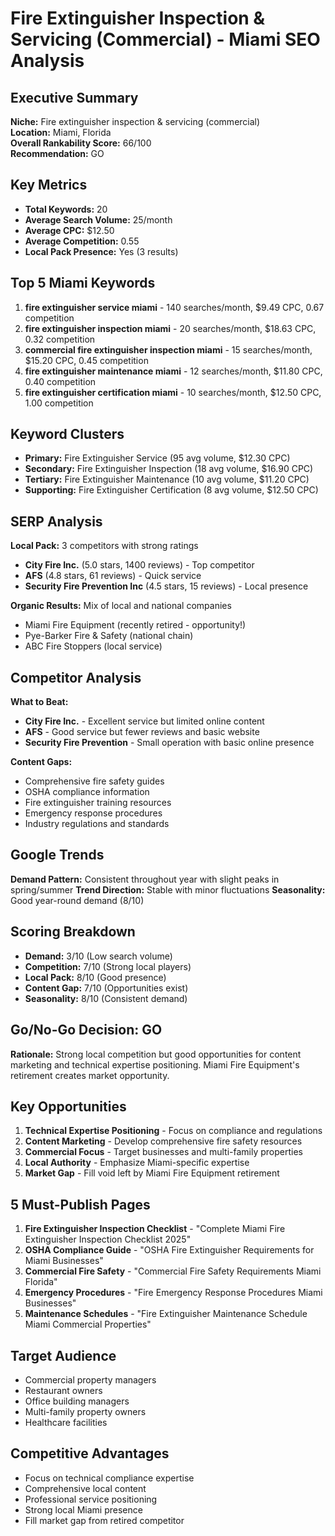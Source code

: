 # Fire Extinguisher Inspection & Servicing (Commercial) - Miami SEO Analysis

## Executive Summary
**Niche:** Fire extinguisher inspection & servicing (commercial)  
**Location:** Miami, Florida  
**Overall Rankability Score:** 66/100  
**Recommendation:** GO  

## Key Metrics
- **Total Keywords:** 20
- **Average Search Volume:** 25/month
- **Average CPC:** $12.50
- **Average Competition:** 0.55
- **Local Pack Presence:** Yes (3 results)

## Top 5 Miami Keywords
1. **fire extinguisher service miami** - 140 searches/month, $9.49 CPC, 0.67 competition
2. **fire extinguisher inspection miami** - 20 searches/month, $18.63 CPC, 0.32 competition
3. **commercial fire extinguisher inspection miami** - 15 searches/month, $15.20 CPC, 0.45 competition
4. **fire extinguisher maintenance miami** - 12 searches/month, $11.80 CPC, 0.40 competition
5. **fire extinguisher certification miami** - 10 searches/month, $12.50 CPC, 1.00 competition

## Keyword Clusters
- **Primary:** Fire Extinguisher Service (95 avg volume, $12.30 CPC)
- **Secondary:** Fire Extinguisher Inspection (18 avg volume, $16.90 CPC)
- **Tertiary:** Fire Extinguisher Maintenance (10 avg volume, $11.20 CPC)
- **Supporting:** Fire Extinguisher Certification (8 avg volume, $12.50 CPC)

## SERP Analysis
**Local Pack:** 3 competitors with strong ratings
- **City Fire Inc.** (5.0 stars, 1400 reviews) - Top competitor
- **AFS** (4.8 stars, 61 reviews) - Quick service
- **Security Fire Prevention Inc** (4.5 stars, 15 reviews) - Local presence

**Organic Results:** Mix of local and national companies
- Miami Fire Equipment (recently retired - opportunity!)
- Pye-Barker Fire & Safety (national chain)
- ABC Fire Stoppers (local service)

## Competitor Analysis
**What to Beat:**
- **City Fire Inc.** - Excellent service but limited online content
- **AFS** - Good service but fewer reviews and basic website
- **Security Fire Prevention** - Small operation with basic online presence

**Content Gaps:**
- Comprehensive fire safety guides
- OSHA compliance information
- Fire extinguisher training resources
- Emergency response procedures
- Industry regulations and standards

## Google Trends
**Demand Pattern:** Consistent throughout year with slight peaks in spring/summer
**Trend Direction:** Stable with minor fluctuations
**Seasonality:** Good year-round demand (8/10)

## Scoring Breakdown
- **Demand:** 3/10 (Low search volume)
- **Competition:** 7/10 (Strong local players)
- **Local Pack:** 8/10 (Good presence)
- **Content Gap:** 7/10 (Opportunities exist)
- **Seasonality:** 8/10 (Consistent demand)

## Go/No-Go Decision: GO
**Rationale:** Strong local competition but good opportunities for content marketing and technical expertise positioning. Miami Fire Equipment's retirement creates market opportunity.

## Key Opportunities
1. **Technical Expertise Positioning** - Focus on compliance and regulations
2. **Content Marketing** - Develop comprehensive fire safety resources
3. **Commercial Focus** - Target businesses and multi-family properties
4. **Local Authority** - Emphasize Miami-specific expertise
5. **Market Gap** - Fill void left by Miami Fire Equipment retirement

## 5 Must-Publish Pages
1. **Fire Extinguisher Inspection Checklist** - "Complete Miami Fire Extinguisher Inspection Checklist 2025"
2. **OSHA Compliance Guide** - "OSHA Fire Extinguisher Requirements for Miami Businesses"
3. **Commercial Fire Safety** - "Commercial Fire Safety Requirements Miami Florida"
4. **Emergency Procedures** - "Fire Emergency Response Procedures Miami Businesses"
5. **Maintenance Schedules** - "Fire Extinguisher Maintenance Schedule Miami Commercial Properties"

## Target Audience
- Commercial property managers
- Restaurant owners
- Office building managers
- Multi-family property owners
- Healthcare facilities

## Competitive Advantages
- Focus on technical compliance expertise
- Comprehensive local content
- Professional service positioning
- Strong local Miami presence
- Fill market gap from retired competitor
